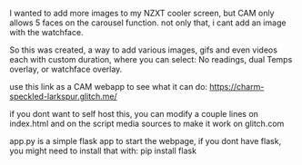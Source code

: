 I wanted to add more images to my NZXT cooler screen, but CAM only allows 5 faces on the carousel function. not only that, i cant add an image with the watchface.

So this was created, a way to add various images, gifs and even videos each with custom duration, where you can select: No readings, dual Temps overlay, or watchface overlay.

use this link as a CAM webapp to see what it can do: https://charm-speckled-larkspur.glitch.me/

if you dont want to self host this, you can modify a couple lines on index.html and on the script media sources to make it work on glitch.com

app.py is a simple flask app to start the webpage, if you dont have flask, you might need to install that with: pip install flask
